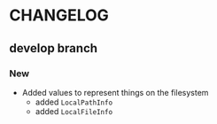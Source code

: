 # CHANGELOG

## develop branch

### New

* Added values to represent things on the filesystem
  - added `LocalPathInfo`
  - added `LocalFileInfo`
